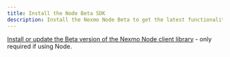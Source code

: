 ```yaml
---
title: Install the Node Beta SDK
description: Install the Nexmo Node Beta to get the latest functionality
---
```


[Install or update the Beta version of the Nexmo Node client library](/messages/code-snippets/client-library) - only required if using Node.
